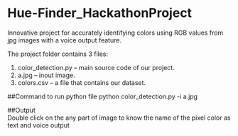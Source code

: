 # Hue-Finder_HackathonProject
Innovative project for accurately identifying colors using RGB values from jpg images with a voice output feature.

The project folder contains 3 files:

1. color_detection.py – main source code of our project.
2. a.jpg – inout image.
3. colors.csv – a file that contains our dataset.

##Command to run python file
python color_detection.py -i a.jpg

##Output  
Double click on the any part of image to know the name of the pixel color as text and voice output
